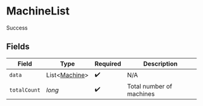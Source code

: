 # MachineList

Success


## Fields

| Field                                                | Type                                                 | Required                                             | Description                                          |
| ---------------------------------------------------- | ---------------------------------------------------- | ---------------------------------------------------- | ---------------------------------------------------- |
| `data`                                               | List\<[Machine](../../models/components/Machine.md)> | :heavy_check_mark:                                   | N/A                                                  |
| `totalCount`                                         | *long*                                               | :heavy_check_mark:                                   | Total number of machines                             |
